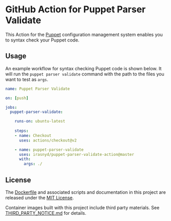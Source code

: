 # GitHub Action for Puppet Parser Validate

This Action for the [Puppet](https://puppet.com/) configuration management
system enables you to syntax check your Puppet code.

## Usage

An example workflow for syntax checking Puppet code is shown below. It will
run the `puppet parser validate` command with the path to the files you want
to test as `args`.

```yaml
name: Puppet Parser Validate

on: [push]

jobs:
  puppet-parser-validate:

    runs-on: ubuntu-latest
    
    steps:
    - name: Checkout
      uses: actions/checkout@v2

    - name: puppet-parser-validate
      uses: irasnyd/puppet-parser-validate-action@master
      with:
        args: ./
```

## License

The [Dockerfile](Dockerfile) and associated scripts and documentation in this
project are released under the [MIT License](LICENSE).

Container images built with this project include third party materials. See
[THIRD_PARTY_NOTICE.md](THIRD_PARTY_NOTICE.md) for details.
